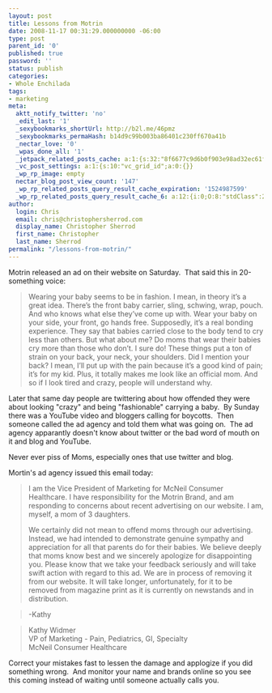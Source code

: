 ```yaml
---
layout: post
title: Lessons from Motrin
date: 2008-11-17 00:31:29.000000000 -06:00
type: post
parent_id: '0'
published: true
password: ''
status: publish
categories:
- Whole Enchilada
tags:
- marketing
meta:
  aktt_notify_twitter: 'no'
  _edit_last: '1'
  _sexybookmarks_shortUrl: http://b2l.me/46pmz
  _sexybookmarks_permaHash: b14d9c99b003ba86401c230ff670a41b
  _nectar_love: '0'
  _wpas_done_all: '1'
  _jetpack_related_posts_cache: a:1:{s:32:"8f6677c9d6b0f903e98ad32ec61f8deb";a:2:{s:7:"expires";i:1465515538;s:7:"payload";a:3:{i:0;a:1:{s:2:"id";i:1267;}i:1;a:1:{s:2:"id";i:1923;}i:2;a:1:{s:2:"id";i:1406;}}}}
  _vc_post_settings: a:1:{s:10:"vc_grid_id";a:0:{}}
  _wp_rp_image: empty
  nectar_blog_post_view_count: '147'
  _wp_rp_related_posts_query_result_cache_expiration: '1524987599'
  _wp_rp_related_posts_query_result_cache_6: a:12:{i:0;O:8:"stdClass":2:{s:7:"post_id";s:4:"1209";s:5:"score";s:18:"41.636190429099194";}i:1;O:8:"stdClass":2:{s:7:"post_id";s:4:"1923";s:5:"score";s:17:"36.94709184491025";}i:2;O:8:"stdClass":2:{s:7:"post_id";s:4:"1778";s:5:"score";s:17:"36.32202291407883";}i:3;O:8:"stdClass":2:{s:7:"post_id";s:4:"4500";s:5:"score";s:17:"35.60475529725304";}i:4;O:8:"stdClass":2:{s:7:"post_id";s:4:"1201";s:5:"score";s:18:"35.354429011319894";}i:5;O:8:"stdClass":2:{s:7:"post_id";s:4:"8192";s:5:"score";s:18:"32.762760866850265";}i:6;O:8:"stdClass":2:{s:7:"post_id";s:4:"1196";s:5:"score";s:18:"32.762760866850265";}i:7;O:8:"stdClass":2:{s:7:"post_id";s:4:"1811";s:5:"score";s:18:"32.380650393302496";}i:8;O:8:"stdClass":2:{s:7:"post_id";s:4:"1619";s:5:"score";s:18:"32.380650393302496";}i:9;O:8:"stdClass":2:{s:7:"post_id";s:4:"1540";s:5:"score";s:18:"32.380650393302496";}i:10;O:8:"stdClass":2:{s:7:"post_id";s:4:"1157";s:5:"score";s:16:"31.0383138456453";}i:11;O:8:"stdClass":2:{s:7:"post_id";s:3:"840";s:5:"score";s:16:"31.0383138456453";}}
author:
  login: Chris
  email: chris@christophersherrod.com
  display_name: Christopher Sherrod
  first_name: Christopher
  last_name: Sherrod
permalink: "/lessons-from-motrin/"
---
```

<p>Motrin released an ad on their website on Saturday.  That said this in 20-something voice:</p>
<blockquote><p>Wearing your baby seems to be in fashion. I mean, in theory it’s a great idea. There’s the front baby carrier, sling, schwing, wrap, pouch. And who knows what else they’ve come up with. Wear your baby on your side, your front, go hands free. Supposedly, it’s a real bonding experience. They say that babies carried close to the body tend to cry less than others. But what about me? Do moms that wear their babies cry more than those who don’t. I sure do! These things put a ton of strain on your back, your neck, your shoulders. Did I mention your back? I mean, I’ll put up with the pain because it’s a good kind of pain; it’s for my kid. Plus, it totally makes me look like an official mom. And so if I look tired and crazy, people will understand why.</p></blockquote>
<p>Later that same day people are twittering about how offended they were about looking "crazy" and being "fashionable" carrying a baby.  By Sunday there was a YouTube video and bloggers calling for boycotts.  Then someone called the ad agency and told them what was going on.  The ad agency apparantly doesn't know about twitter or the bad word of mouth on it and blog and YouTube.</p>
<p>Never ever piss of Moms, especially ones that use twitter and blog.</p>
<p>Mortin's ad agency issued this email today:</p>
<blockquote><p>I am the Vice President of Marketing for McNeil Consumer Healthcare. I have responsibility for the Motrin Brand, and am responding to concerns about recent advertising on our website. I am, myself, a mom of 3 daughters.</p>
<p>We certainly did not mean to offend moms through our advertising. Instead, we had intended to demonstrate genuine sympathy and appreciation for all that parents do for their babies. We believe deeply that moms know best and we sincerely apologize for disappointing you. Please know that we take your feedback seriously and will take swift action with regard to this ad. We are in process of removing it from our website. It will take longer, unfortunately, for it to be removed from magazine print as it is currently on newstands and in distribution.</p></blockquote>
<blockquote><p>-Kathy</p></blockquote>
<blockquote><p>Kathy Widmer<br />
VP of Marketing - Pain, Pediatrics, GI, Specialty<br />
McNeil Consumer Healthcare</p></blockquote>
<p>Correct your mistakes fast to lessen the damage and applogize if you did something wrong.  And monitor your name and brands online so you see this coming instead of waiting until someone actually calls you.</p>
